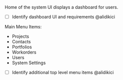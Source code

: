 Home of the system UI displays a dashboard for users.
- [ ] Identify dashboard UI and requirements @alidikici

Main Menu Items:
* Projects
* Contacts
* Portfolios
* Workorders
* Users
* System Settings

- [ ] Identify additional top level menu items @alidikici